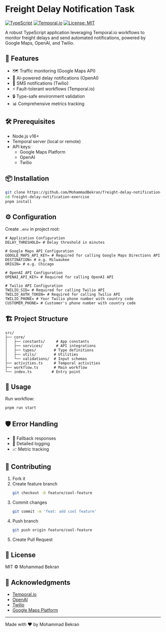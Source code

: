 # Freight Delay Notification Task

[![TypeScript](https://img.shields.io/badge/TypeScript-5.8.3-blue.svg)](https://www.typescriptlang.org/)
[![Temporal.io](https://img.shields.io/badge/Temporal.io-1.11.8-orange.svg)](https://temporal.io/)
[![License: MIT](https://img.shields.io/badge/License-MIT-yellow.svg)](https://opensource.org/licenses/MIT)

A robust TypeScript application leveraging Temporal.io workflows to monitor freight delays and send automated notifications, powered by Google Maps, OpenAI, and Twilio.

## 🚀 Features

- 🗺️ Traffic monitoring (Google Maps API)
- 🤖 AI-powered delay notifications (OpenAI)
- 📱 SMS notifications (Twilio)
- ⚡ Fault-tolerant workflows (Temporal.io)
- 🔒 Type-safe environment validation
- 📊 Comprehensive metrics tracking

## 🛠️ Prerequisites

- Node.js v16+
- Temporal server (local or remote)
- API keys:
  - Google Maps Platform
  - OpenAI
  - Twilio

## 📦 Installation

```bash
git clone https://github.com/MohammadBekran/freight-delay-notification-exercise.git
cd freight-delay-notification-exercise
pnpm install
```

## ⚙️ Configuration

Create `.env` in project root:

```env
# Application Configuration
DELAY_THRESHOLD= # Delay threshold in minutes

# Google Maps API Configuration
GOOGLE_MAPS_API_KEY= # Required for calling Google Maps Directions API
DESTINATION= # e.g. Milwaukee
ORIGIN= # e.g. Chicago

# OpenAI API Configuration
OPENAI_API_KEY= # Required for calling OpenAI API

# Twilio API Configuration
TWILIO_SID= # Required for calling Twilio API
TWILIO_AUTH_TOKEN= # Required for calling Twilio API
TWILIO_PHONE= # Your Twilio phone number with country code
CUSTOMER_PHONE= # Customer's phone number with country code
```

## 🏗️ Project Structure

```
src/
├── core/
│   ├── constants/     # App constants
│   ├── services/      # API integrations
│   ├── types/        # Type definitions
│   ├── utils/        # Utilities
│   └── validations/  # Input schemas
├── activities.ts     # Temporal activities
├── workflow.ts       # Main workflow
└── index.ts         # Entry point
```

## 🚦 Usage

Run workflow:

```bash
pnpm run start
```

## 🛡️ Error Handling

- 🔄 Fallback responses
- 📝 Detailed logging
- 📈 Metric tracking

## 🤝 Contributing

1. Fork it
2. Create feature branch
   ```bash
   git checkout -b feature/cool-feature
   ```
3. Commit changes
   ```bash
   git commit -m 'feat: add cool feature'
   ```
4. Push branch
   ```bash
   git push origin feature/cool-feature
   ```
5. Create Pull Request

## 📄 License

MIT © Mohammad Bekran

## 🙏 Acknowledgments

- [Temporal.io](https://temporal.io)
- [OpenAI](https://openai.com)
- [Twilio](https://twilio.com)
- [Google Maps Platform](https://cloud.google.com/maps-platform)

---

Made with ❤️ by Mohammad Bekran
